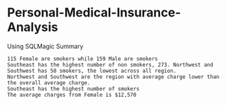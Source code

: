# Personal-Medical-Insurance-Analysis
Using SQLMagic
Summary

    115 Female are smokers while 159 Male are smokers
    Southeast has the highest number of non smokers, 273. Northwest and Southwest has 58 smokers, the lowest across all region.
    Northwest and Southwest are the region with average charge lower than the overall average charge.
    Southeast has the highest number of smokers
    The average charges from Female is $12,570
